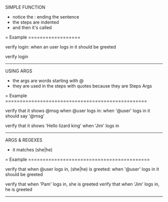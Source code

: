 SIMPLE FUNCTION
- notice the : ending the sentence
- the steps are indented
- and then it's called

= Example ==================

verify login:
  when an user logs in
  it should be greeted

verify login
____________________________


USING ARGS
- the args are words starting with @
- they are used in the steps with quotes
  because they are Steps Args

= Example =================================================

verify that it shows @msg when @user logs in:
  when '@user' logs in
  it should say '@msg'

verify that it shows 'Hello lizard king' when 'Jim' logs in
___________________________________________________________


ARGS & REGEXES
- it matches (she|he)

= Example ==========================================

verify that when @user logs in, (she|he) is greeted:
  when '@user' logs in
  it should be greeted

verify that when 'Pam' logs in, she is greeted
verify that when 'Jim' logs in, he is greeted
____________________________________________________
